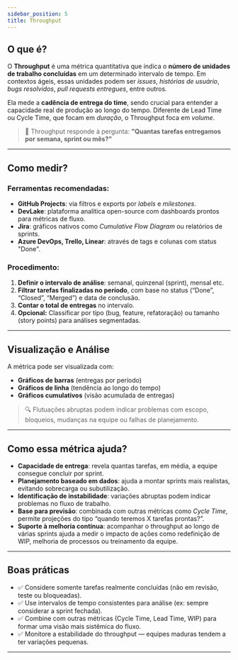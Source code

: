 ```yaml
---
sidebar_position: 5
title: Throughput
---
```


## O que é?

O **Throughput** é uma métrica quantitativa que indica o **número de unidades de trabalho concluídas** em um determinado intervalo de tempo. Em contextos ágeis, essas unidades podem ser *issues*, *histórias de usuário*, *bugs resolvidos*, *pull requests entregues*, entre outros.

Ela mede a **cadência de entrega do time**, sendo crucial para entender a capacidade real de produção ao longo do tempo. Diferente de Lead Time ou Cycle Time, que focam em *duração*, o Throughput foca em *volume*.

> 📌 Throughput responde à pergunta: **"Quantas tarefas entregamos por semana, sprint ou mês?"**

---

## Como medir?

### Ferramentas recomendadas:

- **GitHub Projects**: via filtros e exports por *labels* e *milestones*.
- **DevLake**: plataforma analítica open-source com dashboards prontos para métricas de fluxo.
- **Jira**: gráficos nativos como *Cumulative Flow Diagram* ou relatórios de sprints.
- **Azure DevOps, Trello, Linear**: através de tags e colunas com status "Done".

### Procedimento:

1. **Definir o intervalo de análise**: semanal, quinzenal (sprint), mensal etc.
2. **Filtrar tarefas finalizadas no período**, com base no status (“Done”, “Closed”, “Merged”) e data de conclusão.
3. **Contar o total de entregas** no intervalo.
4. **Opcional:** Classificar por tipo (bug, feature, refatoração) ou tamanho (story points) para análises segmentadas.

---

## Visualização e Análise

A métrica pode ser visualizada com:

- **Gráficos de barras** (entregas por período)
- **Gráficos de linha** (tendência ao longo do tempo)
- **Gráficos cumulativos** (visão acumulada de entregas)

> 🔍 Flutuações abruptas podem indicar problemas com escopo, bloqueios, mudanças na equipe ou falhas de planejamento.

---

## Como essa métrica ajuda?

- **Capacidade de entrega**: revela quantas tarefas, em média, a equipe consegue concluir por sprint.
- **Planejamento baseado em dados**: ajuda a montar sprints mais realistas, evitando sobrecarga ou subutilização.
- **Identificação de instabilidade**: variações abruptas podem indicar problemas no fluxo de trabalho.
- **Base para previsão**: combinada com outras métricas como *Cycle Time*, permite projeções do tipo “quando teremos X tarefas prontas?”.
- **Suporte à melhoria contínua**: acompanhar o throughput ao longo de várias sprints ajuda a medir o impacto de ações como redefinição de WIP, melhoria de processos ou treinamento da equipe.

---

## Boas práticas

- ✅ Considere somente tarefas realmente concluídas (não em revisão, teste ou bloqueadas).
- ✅ Use intervalos de tempo consistentes para análise (ex: sempre considerar a sprint fechada).
- ✅ Combine com outras métricas (Cycle Time, Lead Time, WIP) para formar uma visão mais sistêmica do fluxo.
- ✅ Monitore a estabilidade do throughput — equipes maduras tendem a ter variações pequenas.

---